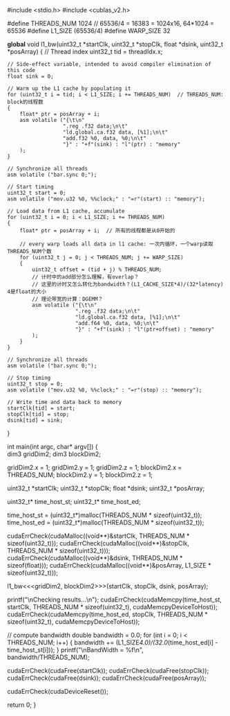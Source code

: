 
#include <stdio.h>
#include <cublas_v2.h>

#define THREADS_NUM 1024
// 65536/4 = 16383 = 1024x16, 64*1024 = 65536
#define L1_SIZE (65536/4)
#define WARP_SIZE 32

__global__ void l1_bw(uint32_t *startClk, uint32_t *stopClk, float *dsink, uint32_t *posArray)
{
	// Thread index
	uint32_t tid = threadIdx.x;
	
	// Side-effect variable, intended to avoid compiler elimination of this code
	float sink = 0;
	
	// Warm up the L1 cache by populating it
	for (uint32_t i = tid; i < L1_SIZE; i += THREADS_NUM)  // THREADS_NUM: block的线程数
	{
		float* ptr = posArray + i;
		asm volatile ("{\t\n"
					  ".reg .f32 data;\n\t"
					  "ld.global.ca.f32 data, [%1];\n\t"
					  "add.f32 %0, data, %0;\n\t"
					  "}" : "+f"(sink) : "l"(ptr) : "memory"
		);
	}
	
	// Synchronize all threads
	asm volatile ("bar.sync 0;");
	
	// Start timing
	uint32_t start = 0;
	asm volatile ("mov.u32 %0, %%clock;" : "=r"(start) :: "memory");
	
	// Load data from L1 cache, accumulate
	for (uint32_t i = 0; i < L1_SIZE; i += THREADS_NUM) 
	{
		float* ptr = posArray + i;  // 所有的线程都是从0开始的
		
		// every warp loads all data in l1 cache: 一次内循环，一个warp读取THREADS_NUM个数
		for (uint32_t j = 0; j < THREADS_NUM; j += WARP_SIZE) 
		{
			uint32_t offset = (tid + j) % THREADS_NUM;
			// 计时中的add部分怎么理解，有overlap？
			// 这里的计时又怎么转化为bandwidth？(L1_CACHE_SIZE*4)/(32*latency) 4是float的大小   
			// 理论带宽的计算：DGEMM？
			asm volatile ("{\t\n"
						  ".reg .f32 data;\n\t"
						  "ld.global.ca.f32 data, [%1];\n\t"
						  "add.f64 %0, data, %0;\n\t"
						  "}" : "+f"(sink) : "l"(ptr+offset) : "memory"
			);
		}
	}
	
	// Synchronize all threads
	asm volatile ("bar.sync 0;");
	
	// Stop timing
	uint32_t stop = 0;
	asm volatile ("mov.u32 %0, %%clock;" : "=r"(stop) :: "memory");
	
	// Write time and data back to memory
	startClk[tid] = start;
	stopClk[tid] = stop;
	dsink[tid] = sink;
}


int main(int argc, char* argv[]) 
{   
   dim3 gridDim2;
   dim3 blockDim2;
   
   gridDim2.x = 1; gridDim2.y = 1;  gridDim2.z = 1;
   blockDim2.x = THREADS_NUM; blockDim2.y = 1; blockDim2.z = 1; 
   
   uint32_t *startClk;
   uint32_t *stopClk;
   float *dsink;
   uint32_t *posArray;
   
   uint32_t* time_host_st;
   uint32_t* time_host_ed;
   
   time_host_st = (uint32_t*)malloc(THREADS_NUM * sizeof(uint32_t));
   time_host_ed = (uint32_t*)malloc(THREADS_NUM * sizeof(uint32_t));

   cudaErrCheck(cudaMalloc((void**)&startClk, THREADS_NUM * sizeof(uint32_t)));
   cudaErrCheck(cudaMalloc((void**)&stopClk, THREADS_NUM * sizeof(uint32_t)));    
   cudaErrCheck(cudaMalloc((void**)&dsink, THREADS_NUM * sizeof(float)));
   cudaErrCheck(cudaMalloc((void**)&posArray, L1_SIZE * sizeof(uint32_t))); 
   
   l1_bw<<<gridDim2, blockDim2>>>(startClk, stopClk, dsink, posArray);
   

   printf("\nChecking results...\n");
   cudaErrCheck(cudaMemcpy(time_host_st, startClk, THREADS_NUM * sizeof(uint32_t), cudaMemcpyDeviceToHost));
   cudaErrCheck(cudaMemcpy(time_host_ed, stopClk, THREADS_NUM * sizeof(uint32_t), cudaMemcpyDeviceToHost));
   
   // compute bandwidth
   double bandwidth = 0.0;
   for (int i = 0; i < THREADS_NUM; i++)
   {
		bandwidth += (L1_SIZE*4.0)/(32.0*(time_host_ed[i] - time_host_st[i]));
   }
   printf("\nBandWidth = %f\n", bandwidth/THREADS_NUM);
   
   cudaErrCheck(cudaFree(startClk));
   cudaErrCheck(cudaFree(stopClk));
   cudaErrCheck(cudaFree(dsink));
   cudaErrCheck(cudaFree(posArray));
   
   cudaErrCheck(cudaDeviceReset());
   
   return 0;
}

